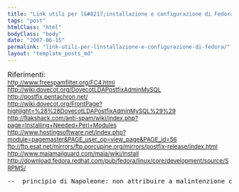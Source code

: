 ```yaml
---
title: "Link utili per l&#8217;installazione e configurazione di Fedora"
tags: "post"
htmlClass: "html"
bodyClass: "body"
date: "2007-06-15"
permalink: "link-utili-per-linstallazione-e-configurazione-di-fedora/"
layout: "template_posts_md"
---
```

<p><font size="5"><font size="3">Riferimenti:<br /> </font><a href="http://www.freespamfilter.org/FC4.html" target="_blank"><font  size="2">http://www.freespamfilter.org/FC4.html</font></a><br /> <font size="2"><a  href="http://wiki.dovecot.org/DovecotLDAPostfixAdminMySQL">http://wiki.dovecot.org/DovecotLDAPostfixAdminMySQL</a><br /> <a href="http://postfix.pentachron.net/">http://postfix.pentachron.net/</a><br /> <a  href="http://wiki.dovecot.org/FrontPage?highlight=%28%28DovecotLDAPostfixAdminMySQL%29%29">http://wiki.dovecot.org/FrontPage?highlight=%28%28DovecotLDAPostfixAdminMySQL%29%29</a><br /> <a  href="http://flakshack.com/anti-spam/wiki/index.php?page=Installing+Needed+Perl+Modules">http://flakshack.com/anti-spam/wiki/index.php?page=Installing+Needed+Perl+Modules</a><br /> <a  href="http://www.hostingsoftware.net/index.php?module=pagemaster&amp;PAGE_user_op=view_page&amp;PAGE_id=56">http://www.hostingsoftware.net/index.php?module=pagemaster&amp;PAGE_user_op=view_page&amp;PAGE_id=56</a><br /> <a  href="ftp://ftp.esat.net/mirrors/ftp.porcupine.org/mirrors/postfix-release/index.html">ftp://ftp.esat.net/mirrors/ftp.porcupine.org/mirrors/postfix-release/index.html</a><br /> <a href="http://www.maiamailguard.com/maia/wiki/Install">http://www.maiamailguard.com/maia/wiki/Install</a><br /> <a  href="http://download.fedora.redhat.com/pub/fedora/linux/core/development/source/SRPMS/">http://download.fedora.redhat.com/pub/fedora/linux/core/development/source/SRPMS/</a></p>
<p> </font></font> </p>
<pre class="moz-signature" cols="50">--  principio di Napoleone: non attribuire a malintenzione cio' che puo' essere semplicemente spiegato come imbecillita' MaoX Blog: Problemi e soluzioni di un sistemista informatico: <a class="moz-txt-link-freetext" href="http://maox.blogspot.com">http://maox.blogspot.com</a></pre>
